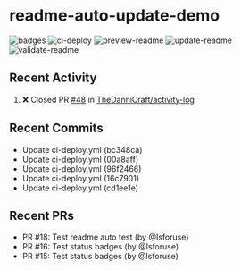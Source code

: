 # readme-auto-update-demo
<!--START_SECTION:badges-->
![badges](https://github.com/Isforuse/readme-auto-update-demo/actions/workflows/badges.yml/badge.svg)
![ci-deploy](https://github.com/Isforuse/readme-auto-update-demo/actions/workflows/ci-deploy.yml/badge.svg)
![preview-readme](https://github.com/Isforuse/readme-auto-update-demo/actions/workflows/preview-readme.yml/badge.svg)
![update-readme](https://github.com/Isforuse/readme-auto-update-demo/actions/workflows/update-readme.yml/badge.svg)
![validate-readme](https://github.com/Isforuse/readme-auto-update-demo/actions/workflows/validate-readme.yml/badge.svg)
<!--END_SECTION:badges-->

## Recent Activity
<!--START_SECTION:activity-->
1. ❌ Closed PR [#48](https://github.com/TheDanniCraft/activity-log/pull/48) in [TheDanniCraft/activity-log](https://github.com/TheDanniCraft/activity-log)
<!--END_SECTION:activity-->

## Recent Commits
<!--START_SECTION:commits-->
- Update ci-deploy.yml (bc348ca)
- Update ci-deploy.yml (00a8aff)
- Update ci-deploy.yml (96f2466)
- Update ci-deploy.yml (16c7901)
- Update ci-deploy.yml (cd1ee1e)
<!--END_SECTION:commits-->

## Recent PRs
<!--START_SECTION:prs-->
- PR #18: Test readme auto test (by @Isforuse)
- PR #16: Test status badges (by @Isforuse)
- PR #15: Test status badges (by @Isforuse)
<!--END_SECTION:prs-->

